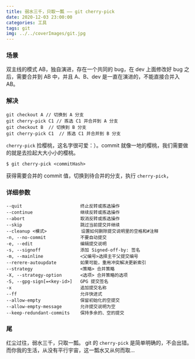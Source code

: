 ```yaml
---
title: 弱水三千，只取一瓢 —— git cherry-pick
date: 2020-12-03 23:00:00
categories: 工具
tags: git
img: ../../coverImages/git.jpg
---
```


### 场景

双主线的模式 AB，独自演进，存在一个共同的 bug，在 dev 上面修改好 bug 之后，需要合并到 AB 中，并且 A、B、dev 是一直在演进的，不能直接合并入 AB。

### 解决

```shell
git checkout A // 切换到 A 分支
git cherry-pick C1 // 拣选 C1 并合并到 A 分支
git checkout B  // 切换到 B 分支
git cherry-pick C1  // 拣选 C1 并合并到 B 分支
```

`cherry-pick` 捡樱桃，这名字很可爱：）。commit 就像一地的樱桃，我们需要做的就是去捡起大大小小的樱桃。

```
$ git cherry-pick <commitHash>
```

获得需要合并的 commit 值，切换到待合并的分支，执行 `cherry-pick`，

### 详细参数

    --quit                      终止反转或拣选操作
    --continue                  继续反转或拣选操作
    --abort                     取消反转或拣选操作
    --skip                      跳过当前提交并继续
    --cleanup <模式>             设置如何删除提交说明里的空格和#注释
    -n, --no-commit             不要自动提交
    -e, --edit                  编辑提交说明
    -s, --signoff               添加 Signed-off-by: 签名
    -m, --mainline              <父编号>选择主干父提交编号
    --rerere-autoupdate         如果可能，重用冲突解决更新索引
    --strategy                  <策略> 合并策略
    -X, --strategy-option       <选项> 合并策略的选项
    -S, --gpg-sign[=<key-id>]   GPG 提交签名
    -x                          追加提交名称
    --ff                        允许快进式
    --allow-empty               保留初始化的空提交
    --allow-empty-message       允许提交说明为空
    --keep-redundant-commits    保持多余的、空的提交

### 尾

红尘过往，弱水三千，只取一瓢。
git 的 `cherry-pick` 是简单明确的，不会出错。而你我的生活，从没有平行宇宙，这一瓢水又从何而取...
